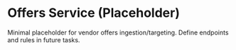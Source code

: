 # Offers Service (Placeholder)

Minimal placeholder for vendor offers ingestion/targeting. Define endpoints and rules in future tasks.
